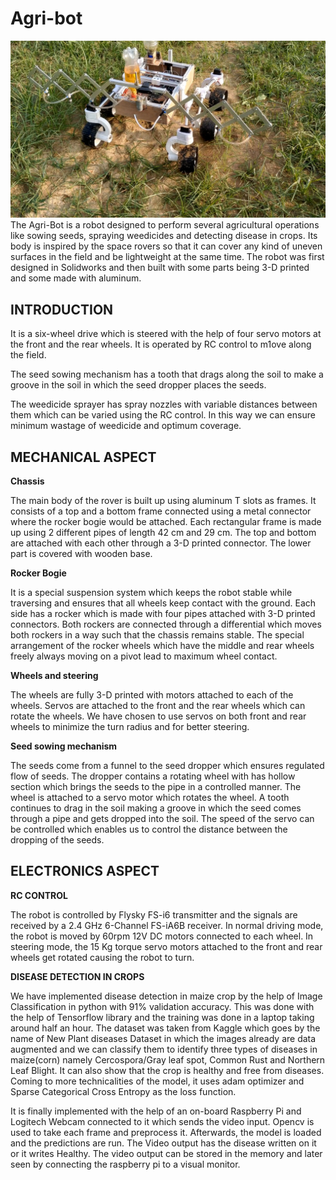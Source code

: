 
# Agri-bot

![alt text](images/agribot4.jpg)
The Agri-Bot is a robot designed to perform several agricultural operations like sowing seeds, spraying weedicides and detecting disease in crops. Its body is inspired by the space rovers so that it can cover any kind of uneven surfaces in the field and be lightweight at the same time. The robot was first designed in Solidworks and then built with some parts being 3-D printed and some made with aluminum. 

## INTRODUCTION

It is a six-wheel drive which is steered with the help of four servo motors at the front and the rear wheels. It is operated by RC control to m1ove along the field.

The seed sowing mechanism has a tooth that drags along the soil to make a groove in the soil in which the seed dropper places the seeds.

The weedicide sprayer has spray nozzles with variable distances between them which can be varied using the RC control. In this way we can ensure minimum wastage of weedicide and optimum coverage.

## MECHANICAL ASPECT

**Chassis**

The main body of the rover is built up using aluminum T slots as frames. It consists of a top and a bottom frame connected using a metal connector where the rocker bogie would be attached. Each rectangular frame is made up using 2 different pipes of length 42 cm and 29 cm. The top and bottom are attached with each other through a 3-D printed connector. The lower part is covered with wooden base. 

**Rocker Bogie**

It is a special suspension system which keeps the robot stable while traversing and ensures that all wheels keep contact with the ground. Each side has a rocker which is made with four pipes attached with 3-D printed connectors. Both rockers are connected through a differential which moves both rockers in a way such that the chassis remains stable. The special arrangement of the rocker wheels which have the middle and rear wheels freely always moving on a pivot lead to maximum wheel contact.

**Wheels and steering**

The wheels are fully 3-D printed with motors attached to each of the wheels. Servos are attached to the front and the rear wheels which can rotate the wheels. We have chosen to use servos on both front and rear wheels to minimize the turn radius and for better steering.

**Seed sowing mechanism**

The seeds come from a funnel to the seed dropper which ensures regulated flow of seeds. The dropper contains a rotating wheel with has hollow section which brings the seeds to the pipe in a controlled manner. The wheel is attached to a servo motor which rotates the wheel. A tooth continues to drag in the soil making a groove in which the seed comes through a pipe and gets dropped into the soil. The speed of the servo can be controlled which enables us to control the distance between the dropping of the seeds.

## ELECTRONICS ASPECT

**RC CONTROL**

The robot is controlled by Flysky FS-i6 transmitter and the signals are received by a 2.4 GHz 6-Channel FS-iA6B receiver. In normal driving mode, the robot is moved by 60rpm 12V DC motors connected to each wheel. In steering mode, the 15 Kg torque servo motors attached to the front and rear wheels get rotated causing the robot to turn. 

**DISEASE DETECTION IN CROPS**

We have implemented disease detection in maize crop by the help of Image Classification in python with 91% validation accuracy. This was done with the help of Tensorflow library and the training was done in a laptop taking around half an hour. The dataset was taken from Kaggle which goes by the name of New Plant diseases Dataset in which the images already are data augmented and we can classify them to identify three types of diseases in maize(corn) namely Cercospora/Gray leaf spot, 
Common Rust and Northern Leaf Blight. It can also show that the crop is healthy and free from diseases. Coming to more technicalities of the model, it uses adam optimizer and Sparse Categorical Cross Entropy as the loss function.

It is finally implemented with the help of an on-board Raspberry Pi and Logitech Webcam connected to it which sends the video input. Opencv is used to take each frame and preprocess it. Afterwards, the model is loaded and the predictions are run. The Video output has the disease written on it or it writes Healthy. The video output can be stored in the memory and later seen by connecting the raspberry pi to a visual monitor.





